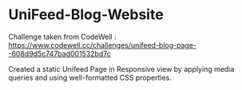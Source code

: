 # UniFeed-Blog-Website

Challenge taken from CodeWell : https://www.codewell.cc/challenges/unifeed-blog-page--608d9d5c747bad001532bd7c

Created a static Unifeed Page in Responsive view by applying media queries and using well-formatted CSS properties.
